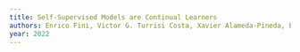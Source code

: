 ```yaml
---
title: Self-Supervised Models are Continual Learners
authors: Enrico Fini, Victor G. Turrisi Costa, Xavier Alameda-Pineda, Elisa Ricci, Karteek Alahari, Julien Mairal
year: 2022
---
```


